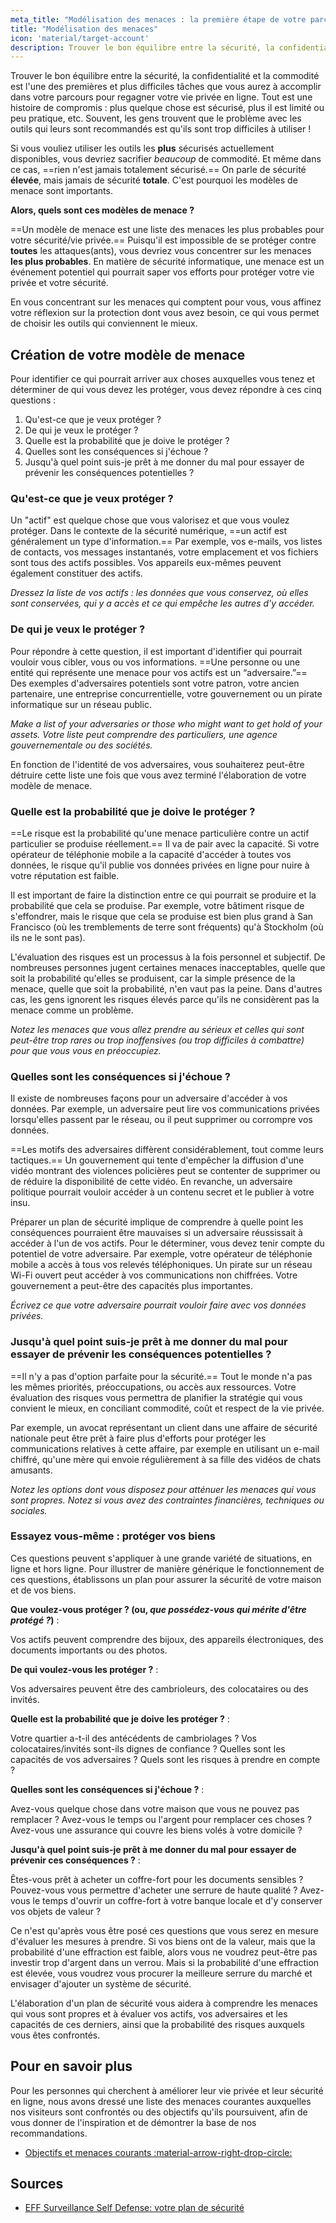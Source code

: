 ```yaml
---
meta_title: "Modélisation des menaces : la première étape de votre parcours en matière de protection de la vie privée - Privacy Guides"
title: "Modélisation des menaces"
icon: 'material/target-account'
description: Trouver le bon équilibre entre la sécurité, la confidentialité et la commodité est l'une des premières et plus difficiles tâches que vous aurez à accomplir dans votre parcours pour regagner votre vie privée en ligne.
---
```


Trouver le bon équilibre entre la sécurité, la confidentialité et la commodité est l'une des premières et plus difficiles tâches que vous aurez à accomplir dans votre parcours pour regagner votre vie privée en ligne. Tout est une histoire de compromis : plus quelque chose est sécurisé, plus il est limité ou peu pratique, etc. Souvent, les gens trouvent que le problème avec les outils qui leurs sont recommandés est qu'ils sont trop difficiles à utiliser !

Si vous vouliez utiliser les outils les **plus** sécurisés actuellement disponibles, vous devriez sacrifier *beaucoup* de commodité. Et même dans ce cas, ==rien n'est jamais totalement sécurisé.== On parle de sécurité **élevée**, mais jamais de sécurité **totale**. C'est pourquoi les modèles de menace sont importants.

**Alors, quels sont ces modèles de menace ?**

==Un modèle de menace est une liste des menaces les plus probables pour votre sécurité/vie privée.== Puisqu'il est impossible de se protéger contre **toutes** les attaques(ants), vous devriez vous concentrer sur les menaces **les plus probables**. En matière de sécurité informatique, une menace est un événement potentiel qui pourrait saper vos efforts pour protéger votre vie privée et votre sécurité.

En vous concentrant sur les menaces qui comptent pour vous, vous affinez votre réflexion sur la protection dont vous avez besoin, ce qui vous permet de choisir les outils qui conviennent le mieux.

## Création de votre modèle de menace

Pour identifier ce qui pourrait arriver aux choses auxquelles vous tenez et déterminer de qui vous devez les protéger, vous devez répondre à ces cinq questions :

1. Qu'est-ce que je veux protéger ?
2. De qui je veux le protéger ?
3. Quelle est la probabilité que je doive le protéger ?
4. Quelles sont les conséquences si j'échoue ?
5. Jusqu'à quel point suis-je prêt à me donner du mal pour essayer de prévenir les conséquences potentielles ?

### Qu'est-ce que je veux protéger ?

Un "actif" est quelque chose que vous valorisez et que vous voulez protéger. Dans le contexte de la sécurité numérique, ==un actif est généralement un type d'information.== Par exemple, vos e-mails, vos listes de contacts, vos messages instantanés, votre emplacement et vos fichiers sont tous des actifs possibles. Vos appareils eux-mêmes peuvent également constituer des actifs.

*Dressez la liste de vos actifs : les données que vous conservez, où elles sont conservées, qui y a accès et ce qui empêche les autres d'y accéder.*

### De qui je veux le protéger ?

Pour répondre à cette question, il est important d'identifier qui pourrait vouloir vous cibler, vous ou vos informations. ==Une personne ou une entité qui représente une menace pour vos actifs est un “adversaire.”== Des exemples d'adversaires potentiels sont votre patron, votre ancien partenaire, une entreprise concurrentielle, votre gouvernement ou un pirate informatique sur un réseau public.

*Make a list of your adversaries or those who might want to get hold of your assets. Votre liste peut comprendre des particuliers, une agence gouvernementale ou des sociétés.*

En fonction de l'identité de vos adversaires, vous souhaiterez peut-être détruire cette liste une fois que vous avez terminé l'élaboration de votre modèle de menace.

### Quelle est la probabilité que je doive le protéger ?

==Le risque est la probabilité qu'une menace particulière contre un actif particulier se produise réellement.== Il va de pair avec la capacité. Si votre opérateur de téléphonie mobile a la capacité d'accéder à toutes vos données, le risque qu'il publie vos données privées en ligne pour nuire à votre réputation est faible.

Il est important de faire la distinction entre ce qui pourrait se produire et la probabilité que cela se produise. Par exemple, votre bâtiment risque de s'effondrer, mais le risque que cela se produise est bien plus grand à San Francisco (où les tremblements de terre sont fréquents) qu'à Stockholm (où ils ne le sont pas).

L'évaluation des risques est un processus à la fois personnel et subjectif. De nombreuses personnes jugent certaines menaces inacceptables, quelle que soit la probabilité qu'elles se produisent, car la simple présence de la menace, quelle que soit la probabilité, n'en vaut pas la peine. Dans d'autres cas, les gens ignorent les risques élevés parce qu'ils ne considèrent pas la menace comme un problème.

*Notez les menaces que vous allez prendre au sérieux et celles qui sont peut-être trop rares ou trop inoffensives (ou trop difficiles à combattre) pour que vous vous en préoccupiez.*

### Quelles sont les conséquences si j'échoue ?

Il existe de nombreuses façons pour un adversaire d'accéder à vos données. Par exemple, un adversaire peut lire vos communications privées lorsqu'elles passent par le réseau, ou il peut supprimer ou corrompre vos données.

==Les motifs des adversaires diffèrent considérablement, tout comme leurs tactiques.== Un gouvernement qui tente d'empêcher la diffusion d'une vidéo montrant des violences policières peut se contenter de supprimer ou de réduire la disponibilité de cette vidéo. En revanche, un adversaire politique pourrait vouloir accéder à un contenu secret et le publier à votre insu.

Préparer un plan de sécurité implique de comprendre à quelle point les conséquences pourraient être mauvaises si un adversaire réussissait à accéder à l'un de vos actifs. Pour le déterminer, vous devez tenir compte du potentiel de votre adversaire. Par exemple, votre opérateur de téléphonie mobile a accès à tous vos relevés téléphoniques. Un pirate sur un réseau Wi-Fi ouvert peut accéder à vos communications non chiffrées. Votre gouvernement a peut-être des capacités plus importantes.

*Écrivez ce que votre adversaire pourrait vouloir faire avec vos données privées.*

### Jusqu'à quel point suis-je prêt à me donner du mal pour essayer de prévenir les conséquences potentielles ?

==Il n'y a pas d'option parfaite pour la sécurité.== Tout le monde n'a pas les mêmes priorités, préoccupations, ou accès aux ressources. Votre évaluation des risques vous permettra de planifier la stratégie qui vous convient le mieux, en conciliant commodité, coût et respect de la vie privée.

Par exemple, un avocat représentant un client dans une affaire de sécurité nationale peut être prêt à faire plus d'efforts pour protéger les communications relatives à cette affaire, par exemple en utilisant un e-mail chiffré, qu'une mère qui envoie régulièrement à sa fille des vidéos de chats amusants.

*Notez les options dont vous disposez pour atténuer les menaces qui vous sont propres. Notez si vous avez des contraintes financières, techniques ou sociales.*

### Essayez vous-même : protéger vos biens

Ces questions peuvent s'appliquer à une grande variété de situations, en ligne et hors ligne. Pour illustrer de manière générique le fonctionnement de ces questions, établissons un plan pour assurer la sécurité de votre maison et de vos biens.

**Que voulez-vous protéger ? (ou, *que possédez-vous qui mérite d'être protégé ?*)**
:

Vos actifs peuvent comprendre des bijoux, des appareils électroniques, des documents importants ou des photos.

**De qui voulez-vous les protéger ?**
:

Vos adversaires peuvent être des cambrioleurs, des colocataires ou des invités.

**Quelle est la probabilité que je doive les protéger ?**
:

Votre quartier a-t-il des antécédents de cambriolages ? Vos colocataires/invités sont-ils dignes de confiance ? Quelles sont les capacités de vos adversaires ? Quels sont les risques à prendre en compte ?

**Quelles sont les conséquences si j'échoue ?**
:

Avez-vous quelque chose dans votre maison que vous ne pouvez pas remplacer ? Avez-vous le temps ou l'argent pour remplacer ces choses ? Avez-vous une assurance qui couvre les biens volés à votre domicile ?

**Jusqu'à quel point suis-je prêt à me donner du mal pour essayer de prévenir ces conséquences ?**
:

Êtes-vous prêt à acheter un coffre-fort pour les documents sensibles ? Pouvez-vous vous permettre d'acheter une serrure de haute qualité ? Avez-vous le temps d'ouvrir un coffre-fort à votre banque locale et d'y conserver vos objets de valeur ?

Ce n'est qu'après vous être posé ces questions que vous serez en mesure d'évaluer les mesures à prendre. Si vos biens ont de la valeur, mais que la probabilité d'une effraction est faible, alors vous ne voudrez peut-être pas investir trop d'argent dans un verrou. Mais si la probabilité d'une effraction est élevée, vous voudrez vous procurer la meilleure serrure du marché et envisager d'ajouter un système de sécurité.

L'élaboration d'un plan de sécurité vous aidera à comprendre les menaces qui vous sont propres et à évaluer vos actifs, vos adversaires et les capacités de ces derniers, ainsi que la probabilité des risques auxquels vous êtes confrontés.

## Pour en savoir plus

Pour les personnes qui cherchent à améliorer leur vie privée et leur sécurité en ligne, nous avons dressé une liste des menaces courantes auxquelles nos visiteurs sont confrontés ou des objectifs qu'ils poursuivent, afin de vous donner de l'inspiration et de démontrer la base de nos recommandations.

- [Objectifs et menaces courants :material-arrow-right-drop-circle:](common-threats.md)

## Sources

- [EFF Surveillance Self Defense: votre plan de sécurité](https://ssd.eff.org/en/module/your-security-plan)
